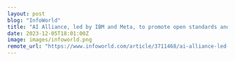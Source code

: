 ```yaml
---
layout: post
blog: "InfoWorld"
title: "AI Alliance, led by IBM and Meta, to promote open standards and take on AWS, Microsoft, and Nvidia"
date: 2023-12-05T18:01:00Z
image: images/infoworld.png
remote_url: "https://www.infoworld.com/article/3711468/ai-alliance-led-by-ibm-and-meta-to-promote-open-standards-and-take-on-aws-microsoft-and-nvidia.html#tk.rss_applicationdevelopment"
---
```

